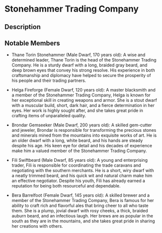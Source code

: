 # Stonehammer Trading Company

## Description

## Notable Members

- Thane Torin Stonehammer (Male Dwarf, 170 years old): A wise and determined leader, Thane Torin is the head of the Stonehammer Trading Company. He is a sturdy dwarf with a long, braided gray beard, and deep brown eyes that convey his strong resolve. His experience in both craftsmanship and diplomacy have helped to secure the prosperity of his people and their trading partners.

- Helga Fireforge (Female Dwarf, 120 years old): A master blacksmith and a member of the Stonehammer Trading Company, Helga is known for her exceptional skill in creating weapons and armor. She is a stout dwarf with a muscular build, short, dark hair, and a fierce determination in her eyes. Her work is highly sought after, and she takes great pride in crafting items of unparalleled quality.

- Brondar Gemseeker (Male Dwarf, 200 years old): A skilled gem-cutter and jeweler, Brondar is responsible for transforming the precious stones and minerals mined from the mountains into exquisite works of art. He is an older dwarf with a long, white beard, and his hands are steady despite his age. His keen eye for detail and his decades of experience make him a valued member of the Stonehammer Trading Company.

- Fili Swiftbeard (Male Dwarf, 85 years old): A young and enterprising trader, Fili is responsible for coordinating the trade caravans and negotiating with the southern merchants. He is a short, wiry dwarf with a neatly trimmed beard, and his quick wit and natural charm make him an effective negotiator. Despite his youth, Fili has already earned a reputation for being both resourceful and dependable.

- Bera Barrelfoot (Female Dwarf, 145 years old): A skilled brewer and a member of the Stonehammer Trading Company, Bera is famous for her ability to craft rich and flavorful ales that bring cheer to all who taste them. She is a plump, jovial dwarf with rosy cheeks, a thick, braided auburn beard, and an infectious laugh. Her brews are as popular in the south as they are in the mountains, and she takes great pride in sharing her creations with others.
